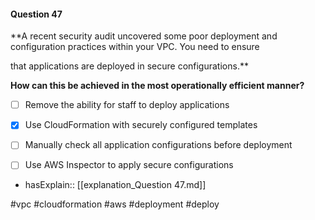 #### Question  47


**A recent security audit uncovered some poor deployment and configuration practices within your VPC. You need to ensure

that applications are deployed in secure configurations.**


**How can this be achieved in the most operationally efficient manner?**


- [ ] Remove the ability for staff to deploy applications


- [x] Use CloudFormation with securely configured templates


- [ ] Manually check all application configurations before deployment


- [ ] Use AWS Inspector to apply secure configurations



- hasExplain:: [[explanation_Question  47.md]]

#vpc #cloudformation #aws #deployment #deploy 
